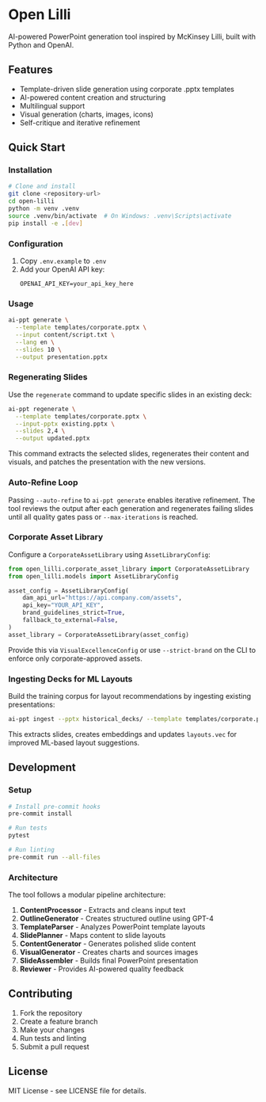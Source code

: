 # Open Lilli

AI-powered PowerPoint generation tool inspired by McKinsey Lilli, built with Python and OpenAI.

## Features

- Template-driven slide generation using corporate .pptx templates
- AI-powered content creation and structuring
- Multilingual support
- Visual generation (charts, images, icons)
- Self-critique and iterative refinement

## Quick Start

### Installation

```bash
# Clone and install
git clone <repository-url>
cd open-lilli
python -m venv .venv
source .venv/bin/activate  # On Windows: .venv\Scripts\activate
pip install -e .[dev]
```

### Configuration

1. Copy `.env.example` to `.env`
2. Add your OpenAI API key:
   ```
   OPENAI_API_KEY=your_api_key_here
   ```

### Usage

```bash
ai-ppt generate \
  --template templates/corporate.pptx \
  --input content/script.txt \
  --lang en \
  --slides 10 \
  --output presentation.pptx
```

### Regenerating Slides

Use the `regenerate` command to update specific slides in an existing deck:

```bash
ai-ppt regenerate \
  --template templates/corporate.pptx \
  --input-pptx existing.pptx \
  --slides 2,4 \
  --output updated.pptx
```

This command extracts the selected slides, regenerates their content and visuals, and patches the presentation with the new versions.

### Auto-Refine Loop

Passing `--auto-refine` to `ai-ppt generate` enables iterative refinement. The tool reviews the output after each generation and regenerates failing slides until all quality gates pass or `--max-iterations` is reached.

### Corporate Asset Library

Configure a `CorporateAssetLibrary` using `AssetLibraryConfig`:

```python
from open_lilli.corporate_asset_library import CorporateAssetLibrary
from open_lilli.models import AssetLibraryConfig

asset_config = AssetLibraryConfig(
    dam_api_url="https://api.company.com/assets",
    api_key="YOUR_API_KEY",
    brand_guidelines_strict=True,
    fallback_to_external=False,
)
asset_library = CorporateAssetLibrary(asset_config)
```

Provide this via `VisualExcellenceConfig` or use `--strict-brand` on the CLI to enforce only corporate-approved assets.

### Ingesting Decks for ML Layouts

Build the training corpus for layout recommendations by ingesting existing presentations:

```bash
ai-ppt ingest --pptx historical_decks/ --template templates/corporate.pptx
```

This extracts slides, creates embeddings and updates `layouts.vec` for improved ML-based layout suggestions.

## Development

### Setup

```bash
# Install pre-commit hooks
pre-commit install

# Run tests
pytest

# Run linting
pre-commit run --all-files
```

### Architecture

The tool follows a modular pipeline architecture:

1. **ContentProcessor** - Extracts and cleans input text
2. **OutlineGenerator** - Creates structured outline using GPT-4
3. **TemplateParser** - Analyzes PowerPoint template layouts
4. **SlidePlanner** - Maps content to slide layouts
5. **ContentGenerator** - Generates polished slide content
6. **VisualGenerator** - Creates charts and sources images
7. **SlideAssembler** - Builds final PowerPoint presentation
8. **Reviewer** - Provides AI-powered quality feedback

## Contributing

1. Fork the repository
2. Create a feature branch
3. Make your changes
4. Run tests and linting
5. Submit a pull request

## License

MIT License - see LICENSE file for details.
